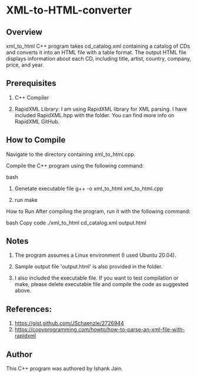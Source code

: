 # XML-to-HTML-converter

## Overview

xml_to_html C++ program takes cd_catalog.xml containing a catalog of CDs and converts it into an HTML file with a table format. The output HTML file displays information about each CD, including title, artist, country, company, price, and year.

## Prerequisites
1. C++ Compiler

2. RapidXML Library: I am using RapidXML library for XML parsing. I have included RapidXML.hpp with the folder. You can find more info on RapidXML GitHub.

## How to Compile
Navigate to the directory containing xml_to_html.cpp.

Compile the C++ program using the following command:

bash
1. Genetate executable file
g++ -o xml_to_html xml_to_html.cpp

2. run make

How to Run
After compiling the program, run it with the following command:

bash
Copy code
./xml_to_html cd_catalog.xml output.html

## Notes
1. The program assumes a Linux environment (I used Ubuntu 20.04).

2. Sample output file 'output.html' is also provided in the folder.

3. I also included the executable file. If you want to test compilation or make, please delete
executable file and compile the code as suggested above.

## References:
1. https://gist.github.com/JSchaenzle/2726944
2. https://copyprogramming.com/howto/how-to-parse-an-xml-file-with-rapidxml

## Author
This C++ program was authored by Ishank Jain.
